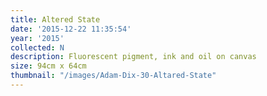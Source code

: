 ```yaml
---
title: Altered State
date: '2015-12-22 11:35:54'
year: '2015'
collected: N
description: Fluorescent pigment, ink and oil on canvas
size: 94cm x 64cm
thumbnail: "/images/Adam-Dix-30-Altared-State"
---
```

